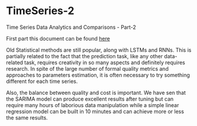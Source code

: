 # TimeSeries-2
Time Series Data Analytics and Comparisons - Part-2

First part this document can be found [here](https://github.com/gsbnair/TimeSeries-1)

Old Statistical methods are still popular, along with LSTMs and RNNs. This is partially related to the fact that the prediction task, like any other data-related task, requires creativity in so many aspects and definitely requires research. In spite of the large number of formal quality metrics and approaches to parameters estimation, it is often necessary to try something different for each time series. 

Also, the balance between quality and cost is important. We have sen that the SARIMA model can produce excellent  results after tuning but can require many hours of laborious data manipulation while a simple linear regression model can be built in 10 minutes and can achieve more or less the same results.  

